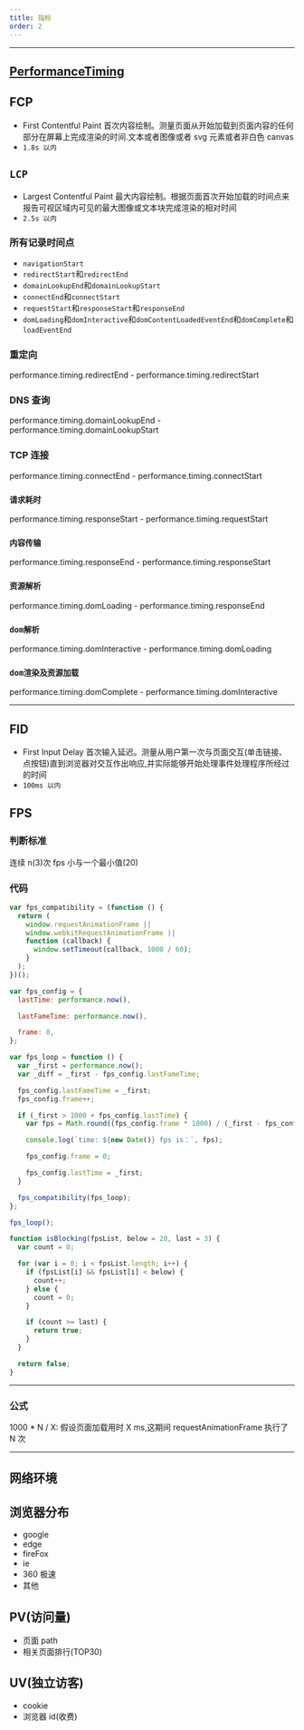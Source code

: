 ```yaml
---
title: 指标
order: 2
---
```


---

## [PerformanceTiming](https://developer.mozilla.org/zh-CN/docs/Web/API/PerformanceTiming)

## FCP

- First Contentful Paint 首次内容绘制。测量页面从开始加载到页面内容的任何部分在屏幕上完成渲染的时间.文本或者图像或者 svg 元素或者非白色 canvas
- `1.8s 以内`

## `LCP`

- Largest Contentful Paint 最大内容绘制。根据页面首次开始加载的时间点来报告可视区域内可见的最大图像或文本块完成渲染的相对时间
- `2.5s 以内`

### 所有记录时间点

- `navigationStart`
- `redirectStart`和`redirectEnd`
- `domainLookupEnd`和`domainLookupStart`
- `connectEnd`和`connectStart`
- `requestStart`和`responseStart`和`responseEnd`
- `domLoading`和`domInteractive`和`domContentLoadedEventEnd`和`domComplete`和`loadEventEnd`

### 重定向

performance.timing.redirectEnd - performance.timing.redirectStart

### DNS 查询

performance.timing.domainLookupEnd - performance.timing.domainLookupStart

### TCP 连接

performance.timing.connectEnd - performance.timing.connectStart

### `请求耗时`

performance.timing.responseStart - performance.timing.requestStart

### `内容传输`

performance.timing.responseEnd - performance.timing.responseStart

### `资源解析`

performance.timing.domLoading - performance.timing.responseEnd

### `dom解析`

performance.timing.domInteractive - performance.timing.domLoading

### `dom渲染及资源加载`

performance.timing.domComplete - performance.timing.domInteractive

---

## FID

- First Input Delay 首次输入延迟。测量从用户第一次与页面交互(单击链接、点按钮)直到浏览器对交互作出响应,并实际能够开始处理事件处理程序所经过的时间
- `100ms 以内`

## FPS

### 判断标准

连续 n(3)次 fps 小与一个最小值(20)

### 代码

```js
var fps_compatibility = (function () {
  return (
    window.requestAnimationFrame ||
    window.webkitRequestAnimationFrame ||
    function (callback) {
      window.setTimeout(callback, 1000 / 60);
    }
  );
})();

var fps_config = {
  lastTime: performance.now(),

  lastFameTime: performance.now(),

  frame: 0,
};

var fps_loop = function () {
  var _first = performance.now();
  var _diff = _first - fps_config.lastFameTime;

  fps_config.lastFameTime = _first;
  fps_config.frame++;

  if (_first > 1000 + fps_config.lastTime) {
    var fps = Math.round((fps_config.frame * 1000) / (_first - fps_config.lastTime));

    console.log(`time: ${new Date()} fps is：`, fps);

    fps_config.frame = 0;

    fps_config.lastTime = _first;
  }

  fps_compatibility(fps_loop);
};

fps_loop();

function isBlocking(fpsList, below = 20, last = 3) {
  var count = 0;

  for (var i = 0; i < fpsList.length; i++) {
    if (fpsList[i] && fpsList[i] < below) {
      count++;
    } else {
      count = 0;
    }

    if (count >= last) {
      return true;
    }
  }

  return false;
}
```

---

### 公式

1000 \* N / X: 假设页面加载用时 X ms,这期间 requestAnimationFrame 执行了 N 次

---

## 网络环境

## 浏览器分布

- google
- edge
- fireFox
- ie
- 360 极速
- 其他

## PV(访问量)

- 页面 path
- 相关页面排行(TOP30)

## UV(独立访客)

- cookie
- 浏览器 id(收费)
